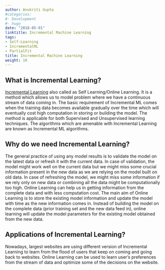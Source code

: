 ```yaml
---
author: Anukriti Gupta
#categories:
#- Development
#- hugo
date: "2018-05-01"
linktitle: Incremental Machine Learning
tags:
- Self-Learning
- IncrementalML
- PartialFit
title: Incremental Machine Learning
weight: 10
---
```




## What is Incremental Learning?

[Incremental Learning](https://en.wikipedia.org/wiki/Incremental_learning) also called as Self Learning/Online Learning. It is a method which allows us to model problem where we have a continuous stream of data coming in. The basic requirement of Incremental ML comes when the training data becomes available gradually over the time which will eventually cost high computation in storing or building the model. The method is applicable for both Supervised and Unsupervised learning techniques. The algorithms which are amenable with Incremental Learning are known as Incremental ML algorithms.

## Why do we need Incremental Learning?

The general practice of using any model results is to validate the model on the latest data or refresh it with the current data. In case of validation, the model might work well on the current data but we might miss some crucial information present in the new data as we are relying on the model built on old data. In case of refreshing the model, we might miss some information if we rely only on new data or combining all the data might be computationally too high. Online Learning can help us in getting information from the complete data and with less computation cost. The main aim of Online Learning is to store the existing model information and update the model with time as the new information comes in. Instead of building the model on the complete data (prior training set and the new data feed in), online learning will update the model parameters for the existing model obtained from the new data.

## Applications of Incremental Learning?

Nowadays, largest websites are using different version of Incremental Learning to learn from the flood of users that keep on coming and going back to websites. Online Learning can be used to learn user’s preferences from the stream of data and optimize some of the decisions on the website. 
